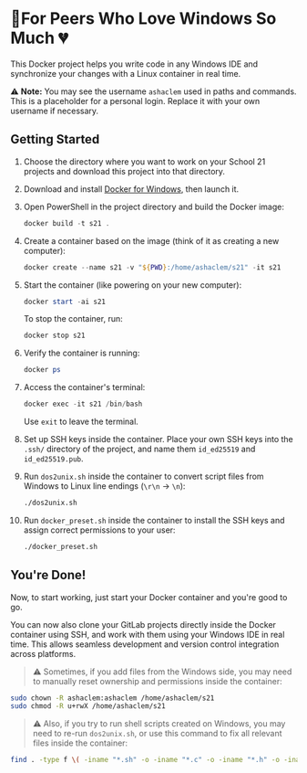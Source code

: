 # 🐧For Peers Who Love Windows So Much 💔

This Docker project helps you write code in any Windows IDE and synchronize your changes with a Linux container in real time.

⚠️ **Note:** You may see the username `ashaclem` used in paths and commands. This is a placeholder for a personal login. Replace it with your own username if necessary.

## Getting Started

1. Choose the directory where you want to work on your School 21 projects and download this project into that directory.
2. Download and install [Docker for Windows](https://docs.docker.com/desktop/setup/install/windows-install/), then launch it.
3. Open PowerShell in the project directory and build the Docker image:

    ```ps1
    docker build -t s21 .
    ```

4. Create a container based on the image (think of it as creating a new computer):

    ```ps1
    docker create --name s21 -v "${PWD}:/home/ashaclem/s21" -it s21
    ```

5. Start the container (like powering on your new computer):

    ```ps1
    docker start -ai s21
    ```

    To stop the container, run:
    
    ```ps1
    docker stop s21
    ```

6. Verify the container is running:

    ```ps1
    docker ps
    ```

7. Access the container's terminal:

    ```ps1
    docker exec -it s21 /bin/bash
    ```

    Use `exit` to leave the terminal.

8. Set up SSH keys inside the container. Place your own SSH keys into the `.ssh/` directory of the project, and name them `id_ed25519` and `id_ed25519.pub`.

9. Run `dos2unix.sh` inside the container to convert script files from Windows to Linux line endings (`\r\n` → `\n`):

    ```sh
    ./dos2unix.sh
    ```

10. Run `docker_preset.sh` inside the container to install the SSH keys and assign correct permissions to your user:

    ```sh
    ./docker_preset.sh
    ```

## You're Done!

Now, to start working, just start your Docker container and you're good to go.

You can now also clone your GitLab projects directly inside the Docker container using SSH, and work with them using your Windows IDE in real time. This allows seamless development and version control integration across platforms.

> ⚠️ Sometimes, if you add files from the Windows side, you may need to manually reset ownership and permissions inside the container:

```sh
sudo chown -R ashaclem:ashaclem /home/ashaclem/s21
sudo chmod -R u+rwX /home/ashaclem/s21
```

> ⚠️ Also, if you try to run shell scripts created on Windows, you may need to re-run `dos2unix.sh`, or use this command to fix all relevant files inside the container:

```sh
find . -type f \( -iname "*.sh" -o -iname "*.c" -o -iname "*.h" -o -iname "*.yml" -o -iname "Dockerfile" -o -iname "Makefile" \) -exec dos2unix {} +
```
